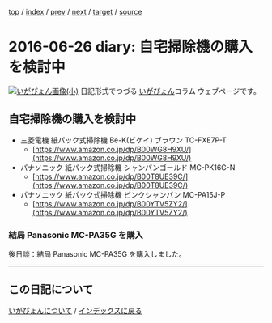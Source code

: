 [top](https://igapyon.github.io/diary/) 
 / [index](https://igapyon.github.io/diary/2016/index.html) 
 / [prev](https://igapyon.github.io/diary/2016/ig160630.html) 
 / [next](https://igapyon.github.io/diary/2016/ig160620.html) 
 / [target](https://igapyon.github.io/diary/2016/ig160626.html) 
 / [source](https://github.com/igapyon/diary/blob/gh-pages/2016/ig160626.html.src.md) 

2016-06-26 diary: 自宅掃除機の購入を検討中
=====================================================================================================
[![いがぴょん画像(小)](https://igapyon.github.io/diary/images/iga200306s.jpg "いがぴょん")](https://igapyon.github.io/diary/memo/memoigapyon.html) 日記形式でつづる [いがぴょん](https://igapyon.github.io/diary/memo/memoigapyon.html)コラム ウェブページです。

## 自宅掃除機の購入を検討中


* 三菱電機 紙パック式掃除機 Be-K(ビケイ) ブラウン TC-FXE7P-T 
  * [https://www.amazon.co.jp/dp/B00WG8H9XU/](https://www.amazon.co.jp/dp/B00WG8H9XU/)
* パナソニック 紙パック式掃除機 シャンパンゴールド MC-PK16G-N 
  * [https://www.amazon.co.jp/dp/B00T8UE39C/](https://www.amazon.co.jp/dp/B00T8UE39C/)
* パナソニック 紙パック式掃除機 ピンクシャンパン MC-PA15J-P 
  * [https://www.amazon.co.jp/dp/B00YTV5ZY2/](https://www.amazon.co.jp/dp/B00YTV5ZY2/)



### 結局 Panasonic MC-PA35G を購入

後日談：結局 Panasonic MC-PA35G を購入しました。

----------------------------------------------------------------------------------------------------

## この日記について
[いがぴょんについて](https://igapyon.github.io/diary/memo/memoigapyon.html) / [インデックスに戻る](https://igapyon.github.io/diary/idxall.html)
